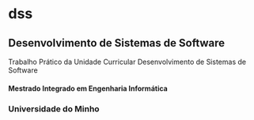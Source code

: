 # dss

## Desenvolvimento de Sistemas de Software

Trabalho Prático da Unidade Curricular Desenvolvimento de Sistemas de Software

#### Mestrado Integrado em Engenharia Informática

### Universidade do Minho
